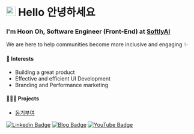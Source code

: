 # <img src="https://media.giphy.com/media/hvRJCLFzcasrR4ia7z/giphy.gif" width="25px">  Hello 안녕하세요

### I'm Hoon Oh, Software Engineer (Front-End) at [SoftlyAI](https://softly.ai/)
We are here to help communities become more inclusive and engaging ✨

#### 🚀 Interests
- Building a great product
- Effective and efficient UI Development
- Branding and Performance marketing

#### 👨🏻‍💻 Projects
- <a href="http://nullnullstudio.co/motivation" target="_blank">동기부여</a>



[![Linkedin Badge](https://img.shields.io/badge/LinkedIn-blue?style=flat&logo=linkedin&logoColor=white&link=https://www.linkedin.com/in/1005hoon/)](https://www.linkedin.com/in/1005hoon/)
[![Blog Badge](http://img.shields.io/badge/Blog-black?style=flat&logo=blogger&logoColor=white&link=https://hoonnotes.io/)](https://hoonnotes.io/)
[![YouTube Badge](http://img.shields.io/badge/YouTube-red?style=flat&logo=YouTube&link=https://www.youtube.com/@hoonnotes)](https://www.youtube.com/@hoonnotes)
